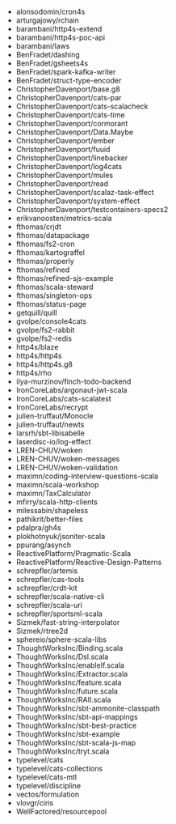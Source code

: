 - alonsodomin/cron4s
- arturgajowy/rchain
- barambani/http4s-extend
- barambani/http4s-poc-api
- barambani/laws
- BenFradet/dashing
- BenFradet/gsheets4s
- BenFradet/spark-kafka-writer
- BenFradet/struct-type-encoder
- ChristopherDavenport/base.g8
- ChristopherDavenport/cats-par
- ChristopherDavenport/cats-scalacheck
- ChristopherDavenport/cats-time
- ChristopherDavenport/cormorant
- ChristopherDavenport/Data.Maybe
- ChristopherDavenport/ember
- ChristopherDavenport/fuuid
- ChristopherDavenport/linebacker
- ChristopherDavenport/log4cats
- ChristopherDavenport/mules
- ChristopherDavenport/read
- ChristopherDavenport/scalaz-task-effect
- ChristopherDavenport/system-effect
- ChristopherDavenport/testcontainers-specs2
- erikvanoosten/metrics-scala
- fthomas/crjdt
- fthomas/datapackage
- fthomas/fs2-cron
- fthomas/kartograffel
- fthomas/properly
- fthomas/refined
- fthomas/refined-sjs-example
- fthomas/scala-steward
- fthomas/singleton-ops
- fthomas/status-page
- getquill/quill
- gvolpe/console4cats
- gvolpe/fs2-rabbit
- gvolpe/fs2-redis
- http4s/blaze
- http4s/http4s
- http4s/http4s.g8
- http4s/rho
- ilya-murzinov/finch-todo-backend
- IronCoreLabs/argonaut-jwt-scala
- IronCoreLabs/cats-scalatest
- IronCoreLabs/recrypt
- julien-truffaut/Monocle
- julien-truffaut/newts
- larsrh/sbt-libisabelle
- laserdisc-io/log-effect
- LREN-CHUV/woken
- LREN-CHUV/woken-messages
- LREN-CHUV/woken-validation
- maximn/coding-interview-questions-scala
- maximn/scala-workshop
- maximn/TaxCalculator
- mfirry/scala-http-clients
- milessabin/shapeless
- pathikrit/better-files
- pdalpra/gh4s
- plokhotnyuk/jsoniter-scala
- ppurang/asynch
- ReactivePlatform/Pragmatic-Scala
- ReactivePlatform/Reactive-Design-Patterns
- schrepfler/artemis
- schrepfler/cas-tools
- schrepfler/crdt-kit
- schrepfler/scala-native-cli
- schrepfler/scala-uri
- schrepfler/sportsml-scala
- Sizmek/fast-string-interpolator
- Sizmek/rtree2d
- sphereio/sphere-scala-libs
- ThoughtWorksInc/Binding.scala
- ThoughtWorksInc/Dsl.scala
- ThoughtWorksInc/enableIf.scala
- ThoughtWorksInc/Extractor.scala
- ThoughtWorksInc/feature.scala
- ThoughtWorksInc/future.scala
- ThoughtWorksInc/RAII.scala
- ThoughtWorksInc/sbt-ammonite-classpath
- ThoughtWorksInc/sbt-api-mappings
- ThoughtWorksInc/sbt-best-practice
- ThoughtWorksInc/sbt-example
- ThoughtWorksInc/sbt-scala-js-map
- ThoughtWorksInc/tryt.scala
- typelevel/cats
- typelevel/cats-collections
- typelevel/cats-mtl
- typelevel/discipline
- vectos/formulation
- vlovgr/ciris
- WellFactored/resourcepool

